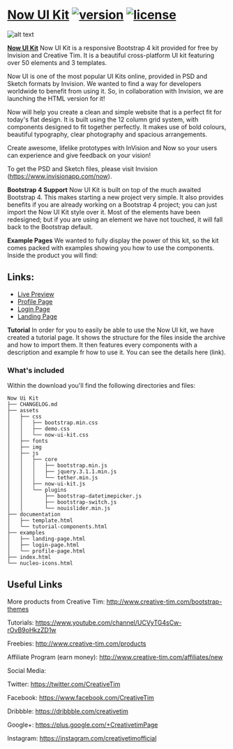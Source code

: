 # [Now UI Kit](http://demos.creative-tim.com/now-ui-kit/index.html) [![version][version-badge]][CHANGELOG] [![license][license-badge]][LICENSE]

![alt text](https://s3.amazonaws.com/creativetim_bucket/products/56/original/opt_nuk_thumbnail.jpg?1466002372 "Now UI Kit")

**[Now UI Kit](http://demos.creative-tim.com/material-kit-pro/index.html)** Now UI Kit is a responsive Bootstrap 4 kit provided for free by Invision and Creative Tim. It is a beautiful cross-platform UI kit featuring over 50 elements and 3 templates.

Now UI is one of the most popular UI Kits online, provided in PSD and Sketch formats by Invision. We wanted to find a way for developers worldwide to benefit from using it. So, in collaboration with Invision, we are launching the HTML version for it!

Now will help you create a clean and simple website that is a perfect fit for today's flat design. It is built using the 12 column grid system, with components designed to fit together perfectly. It makes use of bold colours, beautiful typography, clear photography and spacious arrangements.

Create awesome, lifelike prototypes with InVision and Now so your users can experience and give feedback on your vision!

To get the PSD and Sketch files, please visit Invision (https://www.invisionapp.com/now).


**Bootstrap 4 Support**
Now UI Kit is built on top of the much awaited Bootstrap 4. This makes starting a new project very simple. It also provides benefits if you are already working on a Bootstrap 4 project; you can just import the Now UI Kit style over it. Most of the elements have been redesigned; but if you are using an element we have not touched, it will fall back to the Bootstrap default.

**Example Pages**
We wanted to fully display the power of this kit, so the kit comes packed with examples showing you how to use the components. Inside the product you will find:

## Links:

+ [Live Preview](http://demos.creative-tim.com/now-ui-kit/index.html)
+ [Profile Page](http://demos.creative-tim.com/now-ui-kit/examples/profile-page.html)
+ [Login Page](http://demos.creative-tim.com/now-ui-kit/examples/login-page.html)
+ [Landing Page](http://demos.creative-tim.com/now-ui-kit/examples/landing-page.html)

**Tutorial**
In order for you to easily be able to use the Now UI kit, we have created a tutorial page. It shows the structure for the files inside the archive and how to import them. It then features every components with a description and example fr how to use it. You can see the details here (link).


### What's included

Within the download you'll find the following directories and files:

```
Now Ui Kit
├── CHANGELOG.md
├── assets
│   ├── css
│   │   ├── bootstrap.min.css
│   │   ├── demo.css
│   │   └── now-ui-kit.css
│   ├── fonts
│   ├── img
│   ├── js
│   │   ├── core
│   │   │   ├── bootstrap.min.js
│   │   │   ├── jquery.3.1.1.min.js
│   │   │   └── tether.min.js
│   │   ├── now-ui-kit.js
│   │   └── plugins
│   │       ├── bootstrap-datetimepicker.js
│   │       ├── bootstrap-switch.js
│   │       └── nouislider.min.js
├── documentation
│   ├── template.html
│   └── tutorial-components.html
├── examples
│   ├── landing-page.html
│   ├── login-page.html
│   └── profile-page.html
├── index.html
└── nucleo-icons.html
```

## Useful Links

More products from Creative Tim: <http://www.creative-tim.com/bootstrap-themes>

Tutorials: <https://www.youtube.com/channel/UCVyTG4sCw-rOvB9oHkzZD1w>

Freebies: <http://www.creative-tim.com/products>

Affiliate Program (earn money): <http://www.creative-tim.com/affiliates/new>

Social Media:

Twitter: <https://twitter.com/CreativeTim>

Facebook: <https://www.facebook.com/CreativeTim>

Dribbble: <https://dribbble.com/creativetim>

Google+: <https://plus.google.com/+CreativetimPage>

Instagram: <https://instagram.com/creativetimofficial>

[CHANGELOG]: ./CHANGELOG.md
[LICENSE]: ./LICENSE
[version-badge]: https://img.shields.io/badge/version-1.0.0-blue.svg
[license-badge]: https://img.shields.io/badge/license-MIT-blue.svg
